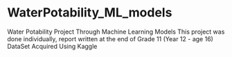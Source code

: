 # WaterPotability_ML_models
Water Potability Project Through Machine Learning Models
This project was done individually, report written at the end of Grade 11 (Year 12 - age 16)
DataSet Acquired Using Kaggle
